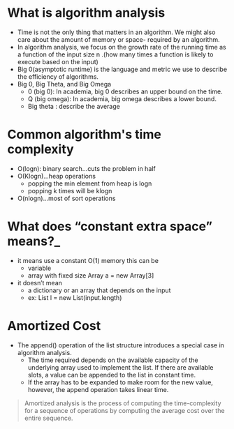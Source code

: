 # What is algorithm analysis  
  
* Time is not the only thing that matters in an algorithm. We might also care about the amount of memory or space- required by an algorithm.  
* In algorithm analysis, we focus on the growth rate of the running time as a function of the input size  n .(how many times a function is likely to execute based on the input)
* Big 0(asymptotic runtime) is the language and metric we use to describe the efficiency of algorithms.  
* Big 0, Big Theta, and Big Omega
	* 0 (big 0): In academia, big 0 describes an upper bound on the time.
	* Q (big omega): In academia, big omega describes a lower bound.
	* Big theta : describe the average

# Common algorithm's time complexity 
* O(logn): binary search…cuts the problem in half  
* O(Klogn)...heap operations 
	* popping the min element from heap is logn
	* popping k times will be klogn
* O(nlogn)...most of sort operations

# What does “constant extra space” means?_  
  * it means use a constant O(1) memory this can be
	  * variable
	  * array with fixed size  Array a = new Array[3]  
  * it doesn’t mean
	  * a dictionary or an array that depends on the input 
	  * ex: List l = new List(input.length)

# Amortized Cost  
  
- The append() operation of the list structure introduces a special case in algorithm analysis. 
	- The time required depends on the available capacity of the underlying array used to implement the list. If there are available slots, a value can be appended to the list in constant time. 
	- If the array has to be expanded to make room for the new value, however, the append operation takes linear time.  
  
> Amortized analysis is the process of computing the time-complexity for a sequence of operations by computing the average cost over the entire sequence.  